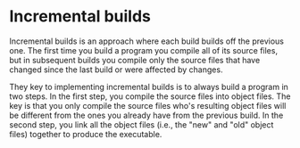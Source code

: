 # Incremental builds

Incremental builds is an approach where each build builds off the previous one. The first time you build a program you compile all of its source files, but in subsequent builds you compile only the source files that have changed since the last build or were affected by changes.&#x20;

They key to implementing incremental builds is to always build a program in two steps. In the first step, you compile the source files into object files. The key is that you only compile the source files who's resulting object files will be different from the ones you already have from the previous build. In the second step, you link all the object files (i.e., the "new" and "old" object files) together to produce the executable.&#x20;
